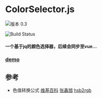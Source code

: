 
# ColorSelector.js

![版本 0.3](https://img.shields.io/badge/版本-0.3-red.svg)  

<img src="https://reedbf.github.io/ColorSelector.js/img/cs.png" alt="Build Status"></a>
#### 一个基于jq的**颜色选择器**，后续会同步至vue...
### [demo](https://reedbf.github.io/ColorSelector.js/)

## 参考
* 色值转换公式
[维基百科](http://en.wikipedia.org/wiki/HSL_color_space.)
[张鑫旭](https://www.zhangxinxu.com/wordpress/2010/03/javascript-hex-rgb-hsl-color-convert/)
[hsb2rgb](https://github.com/jankuca/hsb2rgb)

